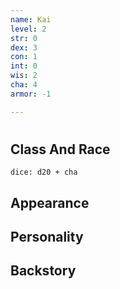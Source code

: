 ```yaml
---
name: Kai
level: 2
str: 0
dex: 3
con: 1
int: 0
wis: 2
cha: 4
armor: -1

---
```

# 
## Class And Race
`dice: d20 + cha`

## Appearance

## Personality

## Backstory

